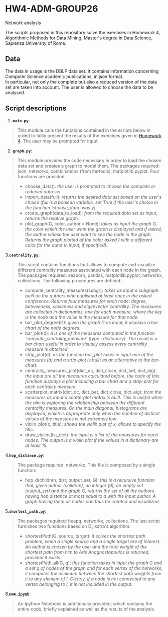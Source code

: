 # HW4-ADM-GROUP26
Network analysis

The scripts proposed in this repository solve the exercises in Homework 4, Algorithmic Methods for Data Mining, Master's degree in Data Science, Sapienza University of Rome. 

## Data

The data in usage is the DBLP data set. It contains information concerning Computer Science academic publications, in json format.  
In particular, not only the complete but also a reduced version of the data set are taken into account. 
The user is allowed to choose the data to be analysed. 

## Script descriptions

1. __`main.py`__:
> This module calls the functions contained in the scripts below in orded to tidily present the results of the exercises given in 
[Homework 4](http://aris.me/contents/teaching/data-mining-ds-2017/homeworks/homework4.pdf). The user may be prompted for input.

2. __`graph.py`__:
> This module provides the code necessary in order to load the chosen data set and creates a graph to model them. 
> The packages required: json, networkx,  combinations (from itertools), matplotlib.pyplot.
>	Four functions are provided:

>  * choose_data(): *the user is prompted to choose the complete or reduced data set.*
>  * import_data(full): *returns the desired data set based on the user's choice (full is a boolean variable, set True if the user's
choice in the function 'choose_data' was y).*
>  * create_graph(data_to_load): *from the required data set as input, returns the relative graph.*
>  * plot_graph(G, color, author = None): *takes as input the graph G, the color which the user want the graph is displayed and if
asked, the author whose the user want to see the node in the graph. Returns the graph plotted of the color asked ( with a different color for the autor in input, if specified).*

3.__`centrality.py`__:
> This script contains functions that allows to compute and visualize different centrality measures associated with each node in the 
> graph.
> The packages required: seaborn, pandas, matplotlib.pyplot, networkx, collections.
> The following procedures are defined:

> * compute_centrality_measures(subgr): *takes as input a subgraph built on the authors who published at least once in the asked 
conference. Returns four measures for each node: degree, betweeness, closeness and eigenvector centrality. The measures are collected in dictionaries, one for each measure, where the key is the node and the value is the measure for that node.*
> * bar_plot_degree(G): *given the graph G as input, it displays a bar chart of the node degrees.*
> * bar_plot(d): *d is one of the measures computed in the function 'compute_centrality_measure' (type : dictionary).
The result is a bar chart useful in order to visually assess every centrality measure is obtained.*
> * strip_plot(d): *as the function bar_plot takes in input one of the measures (d) and a strip-plot is built as an alternative to the bar-chart.* 
> * centrality_measures_plot(dict_dc, dict_close, dict_bet, dict_eig): *the input are all the measures calculated before, the code of this function displays a plot including a bar chart and a strip-plot for each centrality measure.*
> * scatterplot_matrix(dict_dc, dict_bet, dict_close, dict_eig): *from the measures as input a scatterplot matrix is built. This is useful when the aim is exploring the relationship between the different centrality measures. On the main diagonal, histograms are displayed, which is appropriate only when the number of distinct values of the measures is not extremely low.*
> * violin_plot(x, title): *shows the violin plot of x, allows to specify the title.*
> * draw_violins(lst_dict): *the input is a list of the measures for each nodes. The output is a violin plot if the values in a dictionary are at least 15.*

4.__`hop_distance.py`__:
> The package required: networkx. 
> This file is composed by a single function:

> * hop_d(children, dist, output_set, G): *this is a recursive function that, given author (children), an integer (d), an empty set (output_set) and the graph G, returns the set of all the authors having hop distance at most equal to d with the input author. A graph having them as nodes can thus be created and visualized.*

5.__`shortest_path.py`__:
> The packages required: heapq, networkx, collections.
> The last script furnishes two functions based on Dijikstra's algorithm:

> * shortestPath(G, source, target): *it solves the shortest path problem, when a single source and a single target are of interest. An author is chosen by the user and the total weight of the shortest path from him to Aris Anagnostopoulos is returned, provided it exists.* 
> * shortestPath_all(G, q): *this function takes in input the graph G and a set q of nodes of the graph and for each vertex of the networks, it computes the minimum between the shortest path weights from it to any element of I. Clearly, if a node is not connected to any vertex belonging to I, it is not included in the output.*

6.__`HW4.ipynb`__:
> An Ipython Notebook is additionally provided, which contains the entire code, briefly explained as well as the results of the analysis. 

